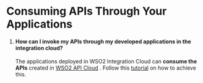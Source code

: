 # Consuming APIs Through Your Applications

1.  #### How can I invoke my APIs through my developed applications in the integration cloud?

    The applications deployed in WSO2 Integration Cloud can **consume
    the APIs** created in [WSO2 API Cloud](https://api.cloud.wso2.com/)
    . Follow this
    [tutorial](https://docs.wso2.com/display/IntegrationCloud/Consume+the+APIs+in+WSO2+API+Cloud+from+your+Applications)
    on how to achieve this. 
